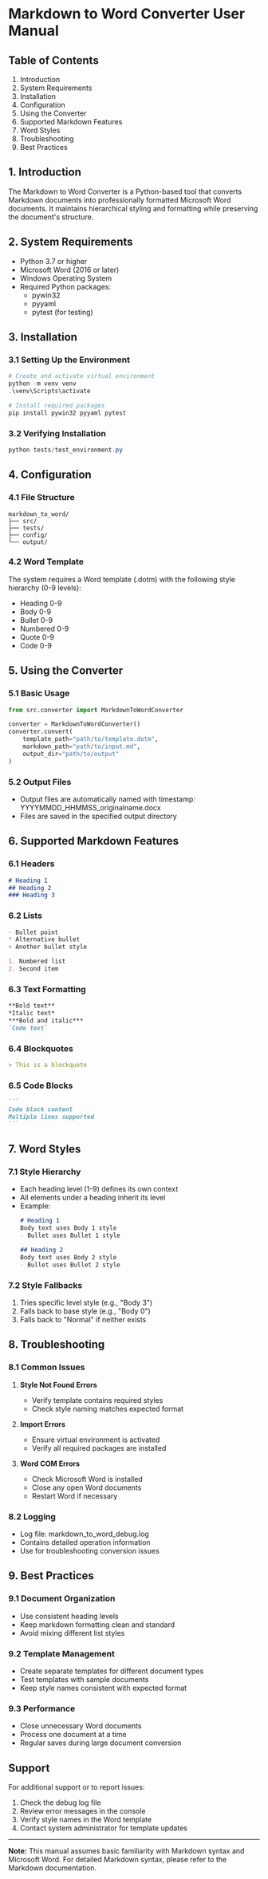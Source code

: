 # Markdown to Word Converter User Manual

## Table of Contents
1. Introduction
2. System Requirements
3. Installation
4. Configuration
5. Using the Converter
6. Supported Markdown Features
7. Word Styles
8. Troubleshooting
9. Best Practices

## 1. Introduction
The Markdown to Word Converter is a Python-based tool that converts Markdown documents into professionally formatted Microsoft Word documents. It maintains hierarchical styling and formatting while preserving the document's structure.

## 2. System Requirements
- Python 3.7 or higher
- Microsoft Word (2016 or later)
- Windows Operating System
- Required Python packages:
  - pywin32
  - pyyaml
  - pytest (for testing)

## 3. Installation

### 3.1 Setting Up the Environment
```powershell
# Create and activate virtual environment
python -m venv venv
.\venv\Scripts\activate

# Install required packages
pip install pywin32 pyyaml pytest
```

### 3.2 Verifying Installation
```powershell
python tests/test_environment.py
```

## 4. Configuration

### 4.1 File Structure
```
markdown_to_word/
├── src/
├── tests/
├── config/
└── output/
```

### 4.2 Word Template
The system requires a Word template (.dotm) with the following style hierarchy (0-9 levels):
- Heading 0-9
- Body 0-9
- Bullet 0-9
- Numbered 0-9
- Quote 0-9
- Code 0-9

## 5. Using the Converter

### 5.1 Basic Usage
```python
from src.converter import MarkdownToWordConverter

converter = MarkdownToWordConverter()
converter.convert(
    template_path="path/to/template.dotm",
    markdown_path="path/to/input.md",
    output_dir="path/to/output"
)
```

### 5.2 Output Files
- Output files are automatically named with timestamp: YYYYMMDD_HHMMSS_originalname.docx
- Files are saved in the specified output directory

## 6. Supported Markdown Features

### 6.1 Headers
```markdown
# Heading 1
## Heading 2
### Heading 3
```

### 6.2 Lists
```markdown
- Bullet point
* Alternative bullet
+ Another bullet style

1. Numbered list
2. Second item
```

### 6.3 Text Formatting
```markdown
**Bold text**
*Italic text*
***Bold and italic***
`Code text`
```

### 6.4 Blockquotes
```markdown
> This is a blockquote
```

### 6.5 Code Blocks
````markdown
```
Code block content
Multiple lines supported
```
````

## 7. Word Styles

### 7.1 Style Hierarchy
- Each heading level (1-9) defines its own context
- All elements under a heading inherit its level
- Example:
  ```markdown
  # Heading 1
  Body text uses Body 1 style
  - Bullet uses Bullet 1 style

  ## Heading 2
  Body text uses Body 2 style
  - Bullet uses Bullet 2 style
  ```

### 7.2 Style Fallbacks
1. Tries specific level style (e.g., "Body 3")
2. Falls back to base style (e.g., "Body 0")
3. Falls back to "Normal" if neither exists

## 8. Troubleshooting

### 8.1 Common Issues
1. **Style Not Found Errors**
   - Verify template contains required styles
   - Check style naming matches expected format

2. **Import Errors**
   - Ensure virtual environment is activated
   - Verify all required packages are installed

3. **Word COM Errors**
   - Check Microsoft Word is installed
   - Close any open Word documents
   - Restart Word if necessary

### 8.2 Logging
- Log file: markdown_to_word_debug.log
- Contains detailed operation information
- Use for troubleshooting conversion issues

## 9. Best Practices

### 9.1 Document Organization
- Use consistent heading levels
- Keep markdown formatting clean and standard
- Avoid mixing different list styles

### 9.2 Template Management
- Create separate templates for different document types
- Test templates with sample documents
- Keep style names consistent with expected format

### 9.3 Performance
- Close unnecessary Word documents
- Process one document at a time
- Regular saves during large document conversion

## Support
For additional support or to report issues:
1. Check the debug log file
2. Review error messages in the console
3. Verify style names in the Word template
4. Contact system administrator for template updates

---

**Note:** This manual assumes basic familiarity with Markdown syntax and Microsoft Word. For detailed Markdown syntax, please refer to the Markdown documentation.